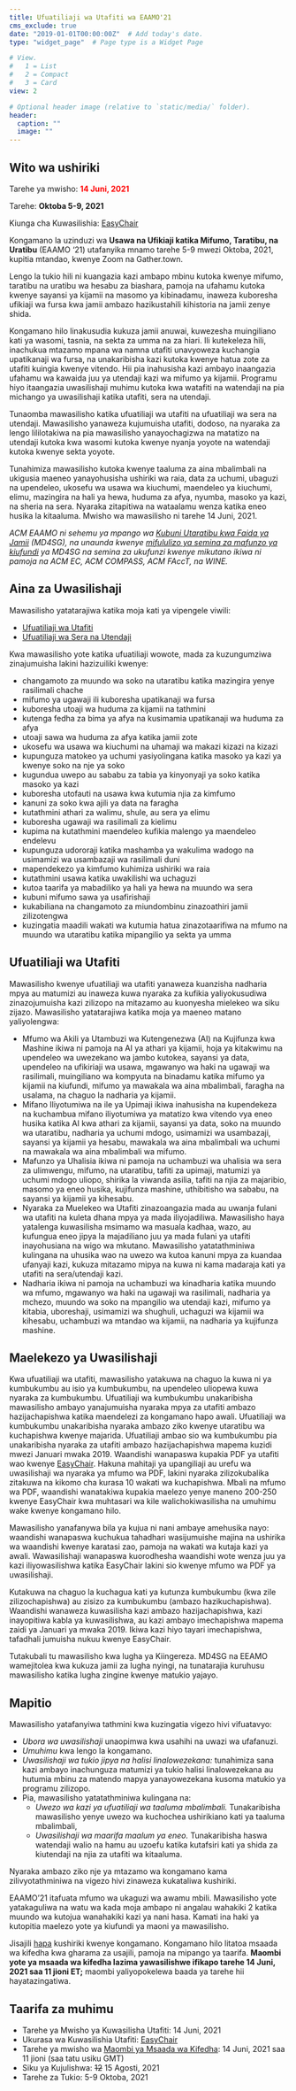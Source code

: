 ```yaml
---
title: Ufuatiliaji wa Utafiti wa EAAMO'21 
cms_exclude: true
date: "2019-01-01T00:00:00Z"  # Add today's date.
type: "widget_page"  # Page type is a Widget Page

# View.
#   1 = List
#   2 = Compact
#   3 = Card
view: 2

# Optional header image (relative to `static/media/` folder).
header:
  caption: ""
  image: ""
---
```

## Wito wa ushiriki

Tarehe ya mwisho: <span style="color:red">**14 Juni, 2021**</span>

Tarehe: **Oktoba 5-9, 2021**

Kiunga cha Kuwasilishia: [EasyChair](https://easychair.org/conferences/?conf=eaamo21)

Kongamano la uzinduzi wa **Usawa na Ufikiaji katika Mifumo, Taratibu, na Uratibu** (EAAMO ‘21) utafanyika mnamo tarehe 5-9 mwezi Oktoba, 2021, kupitia mtandao, kwenye Zoom na Gather.town.

Lengo la tukio hili ni kuangazia kazi ambapo mbinu kutoka kwenye mifumo, taratibu na uratibu wa hesabu za biashara, pamoja na ufahamu kutoka kwenye sayansi ya kijamii na masomo ya kibinadamu, inaweza kuboresha ufikiaji wa fursa kwa jamii ambazo hazikustahili kihistoria na jamii zenye shida.

Kongamano hilo linakusudia kukuza jamii anuwai, kuwezesha muingiliano kati ya wasomi, tasnia, na sekta za umma na za hiari. Ili kutekeleza hili, inachukua mtazamo mpana wa namna utafiti unavyoweza kuchangia upatikanaji wa fursa, na unakaribisha kazi kutoka kwenye hatua zote za utafiti kuingia kwenye vitendo. Hii pia inahusisha kazi ambayo inaangazia ufahamu wa kawaida juu ya utendaji kazi wa mifumo ya kijamii. Programu hiyo itaangazia uwasilishaji muhimu kutoka kwa watafiti na watendaji na pia michango ya uwasilishaji katika utafiti, sera na utendaji.

Tunaomba mawasilisho katika ufuatiliaji wa utafiti na ufuatiliaji wa sera na utendaji. Mawasilisho yanaweza kujumuisha utafiti, dodoso, na nyaraka za lengo lililotakiwa na pia mawasilisho yanayochagizwa na matatizo na utendaji kutoka kwa wasomi kutoka kwenye nyanja yoyote na watendaji kutoka kwenye sekta yoyote.

Tunahimiza mawasilisho kutoka kwenye taaluma za aina mbalimbali na ukigusia maeneo yanayohusisha ushiriki wa raia, data za uchumi, ubaguzi na upendeleo, ukosefu wa usawa wa kiuchumi, maendeleo ya kiuchumi, elimu, mazingira na hali ya hewa, huduma za afya, nyumba, masoko ya kazi, na sheria na sera. Nyaraka zitapitiwa na wataalamu wenza katika eneo husika la kitaaluma. Mwisho wa mawasilisho ni tarehe 14 Juni, 2021.

*ACM EAAMO ni sehemu ya mpango wa [Kubuni Utaratibu kwa Faida ya Jamii](https://www.md4sg.com) (MD4SG), na unaunda kwenye [mifululizo ya semina za mafunzo ya kiufundi](https://www.md4sg.com/workshop/index.html) ya MD4SG na semina za ukufunzi kwenye mikutano ikiwa ni pamoja na ACM EC, ACM COMPASS, ACM FAccT, na WINE.*

## Aina za Uwasilishaji

Mawasilisho yatatarajiwa katika moja kati ya vipengele viwili:
- [Ufuatiliaji wa Utafiti](https://eaamo2021.eaamo.org/cfpresearchsw/)
- [Ufuatiliaji wa Sera na Utendaji](https://eaamo2021.eaamo.org/cfppolicysw/)
 

Kwa mawasilisho yote katika ufuatiliaji wowote, mada za kuzungumziwa zinajumuisha lakini hazizuiliki kwenye:
- changamoto za muundo wa soko na utaratibu katika mazingira yenye rasilimali chache
- mifumo ya ugawaji ili kuboresha upatikanaji wa fursa
- kuboresha utoaji wa huduma za kijamii na tathmini
- kutenga fedha za bima ya afya na kusimamia upatikanaji wa huduma za afya
- utoaji sawa wa huduma za afya katika jamii zote
- ukosefu wa usawa wa kiuchumi na uhamaji wa makazi kizazi na kizazi
- kupunguza matokeo ya uchumi yasiyolingana katika masoko ya kazi ya kwenye soko na nje ya soko
- kugundua uwepo au sababu za tabia ya kinyonyaji ya soko katika masoko ya kazi
- kuboresha utofauti na usawa kwa kutumia njia za kimfumo
- kanuni za soko kwa ajili ya data na faragha
- kutathmini athari za walimu, shule, au sera ya elimu
- kuboresha ugawaji wa rasilimali za kielimu
- kupima na kutathmini maendeleo kufikia malengo ya maendeleo endelevu
- kupunguza udororaji katika mashamba ya wakulima wadogo na usimamizi wa usambazaji wa rasilimali duni
- mapendekezo ya kimfumo kuhimiza ushiriki wa raia
- kutathmini usawa katika uwakilishi wa uchaguzi
- kutoa taarifa ya mabadiliko ya hali ya hewa na muundo wa sera
- kubuni mifumo sawa ya usafirishaji
- kukabiliana na changamoto za miundombinu zinazoathiri jamii zilizotengwa
- kuzingatia maadili wakati wa kutumia hatua zinazotaarifiwa na mfumo na muundo wa utaratibu katika mipangilio ya sekta ya umma

## Ufuatiliaji wa Utafiti 
 
Mawasilisho kwenye ufuatiliaji wa utafiti yanaweza kuanzisha nadharia mpya au matumizi au inaweza kuwa nyaraka za kufikia yaliyokusudiwa zinazojumuisha kazi zilizopo na mitazamo au kuonyesha mielekeo wa siku zijazo. Mawasilisho yatatarajiwa katika moja ya maeneo matano yaliyolengwa:

- Mfumo wa Akili ya Utambuzi wa Kutengenezwa (AI) na Kujifunza kwa Mashine ikiwa ni pamoja na AI ya athari ya kijamii, hoja ya kitakwimu na upendeleo wa uwezekano wa jambo kutokea, sayansi ya data, upendeleo na ufikiriaji wa usawa, mgawanyo wa haki na ugawaji wa rasilimali, muingiliano wa kompyuta na binadamu katika mifumo ya kijamii na kiufundi, mifumo ya mawakala wa aina mbalimbali, faragha na usalama, na chaguo la nadharia ya kijamii.
- Mifano Iliyotumiwa na ile ya Upimaji ikiwa inahusisha na kupendekeza na kuchambua mifano iliyotumiwa ya matatizo kwa vitendo vya eneo husika katika AI kwa athari za kijamii, sayansi ya data, soko na muundo wa utaratibu, nadharia ya uchumi mdogo, usimamizi wa usambazaji, sayansi ya kijamii ya hesabu, mawakala wa aina mbalimbali wa uchumi na mawakala wa aina mbalimbali wa mifumo.
- Mafunzo ya Uhalisia ikiwa ni pamoja na uchambuzi wa uhalisia wa sera za ulimwengu, mifumo, na utaratibu, tafiti za upimaji, matumizi ya uchumi mdogo uliopo, shirika la viwanda asilia, tafiti na njia za majaribio, masomo ya eneo husika, kujifunza mashine, uthibitisho wa sababu, na sayansi ya kijamii ya kihesabu.
- Nyaraka za Muelekeo wa Utafiti zinazoangazia mada au uwanja fulani wa utafiti na kuleta dhana mpya ya mada iliyojadiliwa. Mawasilisho haya yatalenga kuwasilisha msimamo wa masuala kadhaa, wazo, au kufungua eneo jipya la majadiliano juu ya mada fulani ya utafiti inayohusiana na wigo wa mkutano. Mawasilisho yatatathminiwa kulingana na uhusika wao na uwezo wa kutoa kanuni mpya za kuandaa ufanyaji kazi, kukuza mitazamo mipya na kuwa ni kama madaraja kati ya utafiti na sera/utendaji kazi.
- Nadharia ikiwa ni pamoja na uchambuzi wa kinadharia katika muundo wa mfumo, mgawanyo wa haki na ugawaji wa rasilimali, nadharia ya mchezo, muundo wa soko na mpangilio wa utendaji kazi, mifumo ya kitabia, uboreshaji, usimamizi wa shughuli, uchaguzi wa kijamii wa kihesabu, uchambuzi wa mtandao wa kijamii, na nadharia ya kujifunza mashine.
 
## Maelekezo ya Uwasilishaji
 
Kwa ufuatiliaji wa utafiti, mawasilisho yatakuwa na chaguo la kuwa ni ya kumbukumbu au isio ya kumbukumbu, na upendeleo uliopewa kuwa nyaraka za kumbukumbu. Ufuatiliaji wa kumbukumbu unakaribisha mawasilisho ambayo yanajumuisha nyaraka mpya za utafiti ambazo hazijachapishwa katika maendelezi za kongamano hapo awali. Ufuatiliaji wa kumbukumbu unakaribisha nyaraka ambazo ziko kwenye utaratibu wa kuchapishwa kwenye majarida. Ufuatiliaji ambao sio wa kumbukumbu pia unakaribisha nyaraka za utafiti ambazo hazijachapishwa mapema kuzidi mwezi Januari mwaka 2019. Waandishi wanapaswa kupakia PDF ya utafiti wao kwenye [EasyChair](https://easychair.org/conferences/?conf=eaamo21). Hakuna mahitaji ya upangiliaji au urefu wa uwasilishaji wa nyaraka ya mfumo wa PDF, lakini nyaraka zilizokubalika zitakuwa na kikomo cha kurasa 10 wakati wa kuchapishwa. Mbali na mfumo wa PDF, waandishi wanatakiwa kupakia maelezo yenye maneno 200-250 kwenye EasyChair kwa muhtasari wa kile walichokiwasilisha na umuhimu wake kwenye kongamano hilo.

Mawasilisho yanafanywa bila ya kujua ni nani ambaye amehusika nayo: waandishi wanapaswa kuchukua tahadhari wasijumuishe majina na ushirika wa waandishi kwenye karatasi zao, pamoja na wakati wa kutaja kazi ya awali. Wawasilishaji wanapaswa kuorodhesha waandishi wote wenza juu ya kazi iliyowasilishwa katika EasyChair lakini sio kwenye mfumo wa PDF ya uwasilishaji.

Kutakuwa na chaguo la kuchagua kati ya kutunza kumbukumbu (kwa zile zilizochapishwa) au zisizo za kumbukumbu (ambazo hazikuchapishwa). Waandishi wanaweza kuwasilisha kazi ambazo hazijachapishwa, kazi inayopitiwa kabla ya kuwasilishwa, au kazi ambayo imechapishwa mapema zaidi ya Januari ya mwaka 2019. Ikiwa kazi hiyo tayari imechapishwa, tafadhali jumuisha nukuu kwenye EasyChair.

Tutakubali tu mawasilisho kwa lugha ya Kiingereza. MD4SG na EEAMO wamejitolea kwa kukuza jamii za lugha nyingi, na tunatarajia kuruhusu mawasilisho katika lugha zingine kwenye matukio yajayo. 

## Mapitio 
 
Mawasilisho yatafanyiwa tathmini kwa kuzingatia vigezo hivi vifuatavyo:
- *Ubora wa uwasilishaji* unaopimwa kwa usahihi na uwazi wa ufafanuzi.
- *Umuhimu* kwa lengo la kongamano.
- *Uwasilishaji wa tukio jipya na halisi linalowezekana:* tunahimiza sana kazi ambayo inachunguza matumizi ya tukio halisi linalowezekana au hutumia mbinu za matendo mapya yanayowezekana kusoma matukio ya programu zilizopo.
- Pia, mawasilisho yatatathminiwa kulingana na:
  - *Uwezo wa kazi ya ufuatiliaji wa taaluma mbalimbali.* Tunakaribisha mawasilisho yenye uwezo wa kuchochea ushirikiano kati ya taaluma mbalimbali,
  - *Uwasilishaji wa maarifa maalum ya eneo.* Tunakaribisha haswa watendaji walio na hamu au uzoefu katika kutafsiri kati ya shida za kiutendaji na njia za utafiti wa kitaaluma.

Nyaraka ambazo ziko nje ya mtazamo wa kongamano kama zilivyotathminiwa na vigezo hivi zinaweza kukataliwa kushiriki.

EAAMO’21 itafuata mfumo wa ukaguzi wa awamu mbili. Mawasilisho yote yatakaguliwa na watu wa kada moja ambapo ni angalau wahakiki 2 katika muundo wa kutojua wanahakiki kazi ya nani hasa. Kamati ina haki ya kutopitia maelezo yote ya kiufundi ya maoni ya mawasilisho.

Jisajili [hapa](https://eaamo2021.eaamo.org/registration) kushiriki kwenye kongamano. Kongamano hilo litatoa msaada wa kifedha kwa gharama za usajili, pamoja na mipango ya taarifa. **Maombi yote ya msaada wa kifedha lazima yawasilishwe ifikapo tarehe 14 Juni, 2021 saa 11 jioni ET;** maombi yaliyopokelewa baada ya tarehe hii hayatazingatiwa. 

## Taarifa za muhimu

- Tarehe ya Mwisho ya Kuwasilisha Utafiti: 14 Juni, 2021
- Ukurasa wa Kuwasilishia Utafiti: [EasyChair](https://easychair.org/conferences/?conf=eaamo21)
- Tarehe ya mwisho wa [Maombi ya Msaada wa Kifedha](https://forms.gle/AP9nmLStPzHSrqMv7): 14 Juni, 2021 saa 11 jioni (saa tatu usiku GMT)
- Siku ya Kujulishwa: ~~12~~ 15 Agosti, 2021
- Tarehe za Tukio: 5-9 Oktoba, 2021

